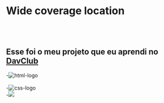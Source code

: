 <h1> Wide coverage location</h1>
<br>
<br>
<h2>Esse foi o meu projeto que eu aprendi no <a href="https://rodolfomori.com.br/DavClub">DavClub</a></h2>

-<img src="https://img.shields.io/badge/HTML5-E34F26?style=for-the-badge&logo=html5&logoColor=white" alt="html-logo">
<br>
<br>
-<img src="https://img.shields.io/badge/CSS3-1572B6?style=for-the-badge&logo=css3&logoColor=white" alt="css-logo">
<br>
-<img src="https://github.com/rodrigoddias/wide/blob/main/img/DASKTOPP.png?raw=true">
                
